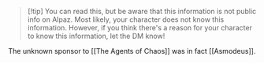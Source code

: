 > [!tip] You can read this, but be aware that this information is not public info on Alpaz. 
> Most likely, your character does not know this information. However, if you think there's a reason for your character to know this information, let the DM know!

The unknown sponsor to [[The Agents of Chaos]] was in fact [[Asmodeus]]. 